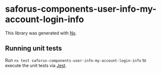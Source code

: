 # saforus-components-user-info-my-account-login-info

This library was generated with [Nx](https://nx.dev).

## Running unit tests

Run `nx test saforus-components-user-info-my-account-login-info` to execute the unit tests via [Jest](https://jestjs.io).
